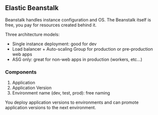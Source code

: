 ## Elastic Beanstalk

Beanstalk handles instance configuration and OS. The Beanstalk itself is free, you pay for resources created behind it.

Three architecture models:

- Single instance deployment: good for dev
- Load balancer + Auto-scaling Group for production or pre-production web apps
- ASG only: great for non-web apps in production (workers, etc...)

### Components

1. Application
2. Application Version
3. Environment name (dev, test, prod): free naming

You deploy application versions to environments and can promote application versions to the next environment.

